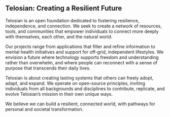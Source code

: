 ## Telosian: Creating a Resilient Future

<!--
**Here are some ideas to get you started:**
🌈 Contribution guidelines - how can the community get involved?
👩‍💻 Useful resources - where can the community find your docs? Is there anything else the community should know?
🍿 Fun facts - what does your team eat for breakfast?
-->

Telosian is an open foundation dedicated to fostering resilience, independence, and connection. We seek to create a network of resources, tools, and communities that empower individuals to connect more deeply with themselves, each other, and the natural world.

Our projects range from applications that filter and refine information to mental health initiatives and support for off-grid, independent lifestyles. We envision a future where technology supports freedom and understanding rather than overwhelm, and where people can reconnect with a sense of purpose that transcends their daily lives.

Telosian is about creating lasting systems that others can freely adopt, adapt, and expand. We operate on open-source principles, inviting individuals from all backgrounds and disciplines to contribute, replicate, and evolve Telosian’s mission in their own unique ways. 

We believe we can build a resilient, connected world, with pathways for personal and societal transformation.
